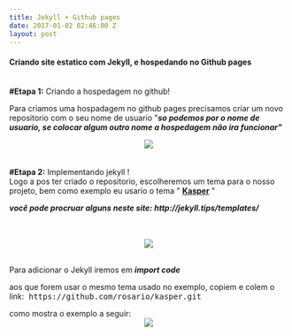 ```yaml
---
title: Jekyll + Github pages
date: 2017-01-02 02:46:00 Z
layout: post
---
```


<h4> Criando site estatico com Jekyll, e hospedando no Github pages</h4>
<br>
<b>#Etapa 1:</b> Criando a hospedagem no github!
<br>
<p>Para criamos uma hospadagem no github pages precisamos criar um novo repositorio com o seu nome de usuario "<b><i>so podemos por o nome de usuario, se colocar algum outro nome a hospedagem não ira funcionar"</i></b>

<center><img src="/uploads/git.png"></center>

<br>
<br>
<b>#Etapa 2:</b> Implementando jekyll !
<br>Logo a pos ter criado o repositorio, escolheremos um tema para o nosso projeto, bem como exemplo eu usario o tema " <a href="https://github.com/rosario/kasper"><b>Kasper</b></a> "
<p><b><i>você pode procruar alguns neste site: http://jekyll.tips/templates/ </i></b></p>
<br>
<br>
<center><img src="/uploads/git2.png"></center>
<br>
<p>Para adicionar o Jekyll iremos em <b> <i> import code</i></b></p>
<p>aos que forem usar o mesmo tema usado no exemplo, copiem e colem o link:<kbd>  https://github.com/rosario/kasper.git  </kbd></p>
como mostra o exemplo a seguir:
<br>
<center><img src="/uploads/git3.png"></center>



